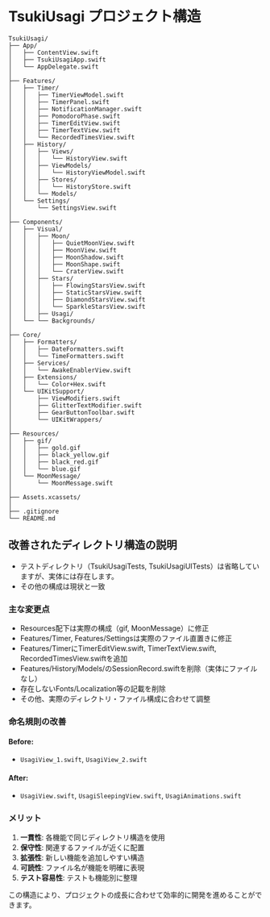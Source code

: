# TsukiUsagi プロジェクト構造

```
TsukiUsagi/
├── App/
│   ├── ContentView.swift
│   ├── TsukiUsagiApp.swift
│   └── AppDelegate.swift
│
├── Features/
│   ├── Timer/
│   │   ├── TimerViewModel.swift
│   │   ├── TimerPanel.swift
│   │   ├── NotificationManager.swift
│   │   ├── PomodoroPhase.swift
│   │   ├── TimerEditView.swift
│   │   ├── TimerTextView.swift
│   │   └── RecordedTimesView.swift
│   ├── History/
│   │   ├── Views/
│   │   │   └── HistoryView.swift
│   │   ├── ViewModels/
│   │   │   └── HistoryViewModel.swift
│   │   ├── Stores/
│   │   │   └── HistoryStore.swift
│   │   └── Models/
│   └── Settings/
│       └── SettingsView.swift
│
├── Components/
│   ├── Visual/
│   │   ├── Moon/
│   │   │   ├── QuietMoonView.swift
│   │   │   ├── MoonView.swift
│   │   │   ├── MoonShadow.swift
│   │   │   ├── MoonShape.swift
│   │   │   └── CraterView.swift
│   │   ├── Stars/
│   │   │   ├── FlowingStarsView.swift
│   │   │   ├── StaticStarsView.swift
│   │   │   ├── DiamondStarsView.swift
│   │   │   └── SparkleStarsView.swift
│   │   ├── Usagi/
│   └── └── Backgrounds/
│
├── Core/
│   ├── Formatters/
│   │   ├── DateFormatters.swift
│   │   └── TimeFormatters.swift
│   ├── Services/
│   │   └── AwakeEnablerView.swift
│   ├── Extensions/
│   │   └── Color+Hex.swift
│   └── UIKitSupport/
│       ├── ViewModifiers.swift
│       ├── GlitterTextModifier.swift
│       ├── GearButtonToolbar.swift
│       └── UIKitWrappers/
│
├── Resources/
│   ├── gif/
│   │   ├── gold.gif
│   │   ├── black_yellow.gif
│   │   ├── black_red.gif
│   │   └── blue.gif
│   └── MoonMessage/
│       └── MoonMessage.swift
│
├── Assets.xcassets/
│
├── .gitignore
└── README.md
```

## 改善されたディレクトリ構造の説明

- テストディレクトリ（TsukiUsagiTests, TsukiUsagiUITests）は省略していますが、実体には存在します。
- その他の構成は現状と一致

### 主な変更点

- Resources配下は実際の構成（gif, MoonMessage）に修正
- Features/Timer, Features/Settingsは実際のファイル直置きに修正
- Features/TimerにTimerEditView.swift, TimerTextView.swift, RecordedTimesView.swiftを追加
- Features/History/Models/のSessionRecord.swiftを削除（実体にファイルなし）
- 存在しないFonts/Localization等の記載を削除
- その他、実際のディレクトリ・ファイル構成に合わせて調整

### 命名規則の改善

#### Before:
- `UsagiView_1.swift`, `UsagiView_2.swift`

#### After:
- `UsagiView.swift`, `UsagiSleepingView.swift`, `UsagiAnimations.swift`

### メリット

1. **一貫性**: 各機能で同じディレクトリ構造を使用
2. **保守性**: 関連するファイルが近くに配置
3. **拡張性**: 新しい機能を追加しやすい構造
4. **可読性**: ファイル名が機能を明確に表現
5. **テスト容易性**: テストも機能別に整理

この構造により、プロジェクトの成長に合わせて効率的に開発を進めることができます。